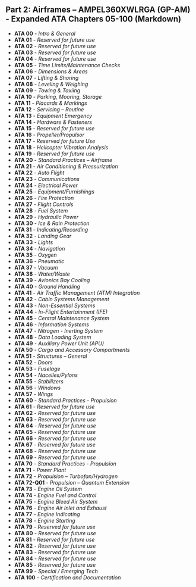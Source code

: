 ## Part 2: Airframes – AMPEL360XWLRGA (GP-AM) - Expanded ATA Chapters 05-100 (Markdown)

*   **ATA 00** - *Intro & General*
*   **ATA 01** - *Reserved for future use*
*   **ATA 02** - *Reserved for future use*
*   **ATA 03** - *Reserved for future use*
*   **ATA 04** - *Reserved for future use*
*   **ATA 05** - *Time Limits/Maintenance Checks*
*   **ATA 06** - *Dimensions & Areas*
*   **ATA 07** - *Lifting & Shoring*
*   **ATA 08** - *Leveling & Weighing*
*   **ATA 09** - *Towing & Taxiing*
*   **ATA 10** - *Parking, Mooring, Storage*
*   **ATA 11** - *Placards & Markings*
*   **ATA 12** - *Servicing – Routine*
*   **ATA 13** - *Equipment Emergency*
*   **ATA 14** - *Hardware & Fasteners*
*   **ATA 15** - *Reserved for future use*
*   **ATA 16** - *Propeller/Propulsor*
*   **ATA 17** - *Reserved for future Use*
*   **ATA 18** - *Helicopter Vibration Analysis*
*   **ATA 19** - *Reserved for future use*
*   **ATA 20** - *Standard Practices – Airframe*
*   **ATA 21** - *Air Conditioning & Pressurization*
*   **ATA 22** - *Auto Flight*
*   **ATA 23** - *Communications*
*   **ATA 24** - *Electrical Power*
*   **ATA 25** - *Equipment/Furnishings*
*   **ATA 26** - *Fire Protection*
*   **ATA 27** - *Flight Controls*
*   **ATA 28** - *Fuel System*
*   **ATA 29** - *Hydraulic Power*
*   **ATA 30** - *Ice & Rain Protection*
*   **ATA 31** - *Indicating/Recording*
*   **ATA 32** - *Landing Gear*
*   **ATA 33** - *Lights*
*   **ATA 34** - *Navigation*
*   **ATA 35** - *Oxygen*
*   **ATA 36** - *Pneumatic*
*   **ATA 37** - *Vacuum*
*   **ATA 38** - *Water/Waste*
*   **ATA 39** - *Avionics Bay Cooling*
*   **ATA 40** - *Ground Handling*
*   **ATA 41** - *Air Traffic Management (ATM) Integration*
*   **ATA 42** - *Cabin Systems Management*
*   **ATA 43** - *Non-Essential Systems*
*   **ATA 44** - *In-Flight Entertainment (IFE)*
*   **ATA 45** - *Central Maintenance System*
*   **ATA 46** - *Information Systems*
*   **ATA 47** - *Nitrogen - Inerting System*
*   **ATA 48** - *Data Loading System*
*   **ATA 49** - *Auxiliary Power Unit (APU)*
*   **ATA 50** - *Cargo and Accessory Compartments*
*   **ATA 51** - *Structures – General*
*   **ATA 52** - *Doors*
*   **ATA 53** - *Fuselage*
*   **ATA 54** - *Nacelles/Pylons*
*   **ATA 55** - *Stabilizers*
*   **ATA 56** - *Windows*
*   **ATA 57** - *Wings*
*   **ATA 60** - *Standard Practices - Propulsion*
*   **ATA 61** - *Reserved for future use*
*   **ATA 62** - *Reserved for future use*
*   **ATA 63** - *Reserved for future use*
*   **ATA 64** - *Reserved for future use*
*   **ATA 65** - *Reserved for future use*
*   **ATA 66** - *Reserved for future use*
*   **ATA 67** - *Reserved for future use*
*   **ATA 68** - *Reserved for future use*
*   **ATA 69** - *Reserved for future use*
*   **ATA 70** - *Standard Practices - Propulsion*
*   **ATA 71** - *Power Plant*
*   **ATA 72** - *Propulsion – Turbofan/Hydrogen*
*   **ATA 72-Q01** - *Propulsion – Quantum Extension*
*   **ATA 73** - *Engine Oil System*
*   **ATA 74** - *Engine Fuel and Control*
*   **ATA 75** - *Engine Bleed Air System*
*   **ATA 76** - *Engine Air Inlet and Exhaust*
*   **ATA 77** - *Engine Indicating*
*   **ATA 78** - *Engine Starting*
*   **ATA 79** - *Reserved for future use*
*   **ATA 80** - *Reserved for future use*
*   **ATA 81** - *Reserved for future use*
*   **ATA 82** - *Reserved for future use*
*   **ATA 83** - *Reserved for future use*
*   **ATA 84** - *Reserved for future use*
*   **ATA 85** - *Reserved for future use*
*   **ATA 99** - *Special / Emerging Tech*
*   **ATA 100** - *Certification and Documentation*

